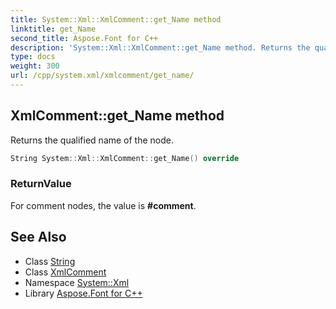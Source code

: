 ```yaml
---
title: System::Xml::XmlComment::get_Name method
linktitle: get_Name
second_title: Aspose.Font for C++
description: 'System::Xml::XmlComment::get_Name method. Returns the qualified name of the node in C++.'
type: docs
weight: 300
url: /cpp/system.xml/xmlcomment/get_name/
---
```

## XmlComment::get_Name method


Returns the qualified name of the node.

```cpp
String System::Xml::XmlComment::get_Name() override
```


### ReturnValue

For comment nodes, the value is **#comment**.

## See Also

* Class [String](../../../system/string/)
* Class [XmlComment](../)
* Namespace [System::Xml](../../)
* Library [Aspose.Font for C++](../../../)
